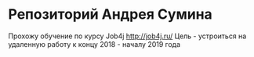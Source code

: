 # Репозиторий Андрея Сумина
Прохожу обучение по курсу Job4j http://job4j.ru/
Цель - устроиться на удаленную работу к концу 2018 - началу 2019 года